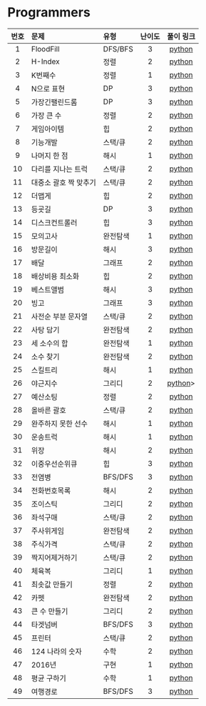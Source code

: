 
# Programmers

| 번호 |  문제  | 유형   |         난이도          |        풀이 링크         |
|:---:	|:---	|:---	|:--:|:---:|
|1|FloodFill|DFS/BFS| 3 | <a href="FloodFill.ipynb">python</a>||
|2|H-Index|정렬|2| <a href="H-Index.ipynb">python</a>|
|3|K번째수|정렬|1| <a href="K번째수.ipynb">python</a>|
|4|N으로 표현|DP|3| <a href="N으로 표현_.ipynb">python</a>|
|5|가장긴팰린드롬|DP|3| <a href="가장긴팰린드롬.ipynb">python</a>|
|6|가장 큰 수|정렬|2| <a href="가장큰수.ipynb">python</a>|
|7|게임아이템|힙|2| <a href="게임아이템_.ipynb">python</a>|
|8|기능개발|스택/큐|2| <a href="기능개발_.ipynb">python</a>|
|9|나머지 한 점|해시|1| <a href="나머지 한 점.ipynb">python</a>|
|10|다리를 지나는 트럭|스택/큐|2| <a href="다리를 지나는 트럭.ipynb">python</a>|
|11|대중소 괄호 짝 맞추기|스택/큐|2| <a href="대중소 괄호 짝 맞추기.ipynb">python</a>|
|12|더맵게|힙|2| <a href="더맵게.ipynb">python</a>|
|13|등굣길|DP|3| <a href="등굣길.ipynb">python</a>|
|14|디스크컨트롤러|힙|3| <a href="디스크컨트롤러.ipynb">python</a>|
|15|모의고사|완전탐색|1| <a href="모의고사.ipynb">python</a>|
|16|방문길이|해시|3| <a href="방문길이.ipynb">python</a>|
|17|배달|그래프|2| <a href="배달.ipynb">python</a>|
|18|배상비용 최소화|힙|2| <a href="배상비용최소화.ipynb">python</a>|
|19|베스트앨범|해시|3| <a href="베스트앨범.ipynb">python</a>|
|20|빙고|그래프|3| <a href="빙고.ipynb">python</a>|
|21|사전순 부분 문자열|스택/큐|2| <a href="사전순 부분 문자열.ipynb">python</a>|
|22|사탕 담기|완전탐색|2| <a href="사탕 담기.ipynb">python</a>|
|23|세 소수의 합|완전탐색|1| <a href="세 소수의 합.ipynb">python</a>|
|24|소수 찾기|완전탐색|2| <a href="소수 찾기.ipynb">python</a>|
|25|스킬트리|해시|1| <a href="">python</a>|
|26|야근지수|그리디|2| <a href="야근지수.ipynb">python</a>>|
|27|예산소팅|정렬|2| <a href="예산소팅.ipynb">python</a>|
|28|올바른 괄호|스택/큐|2| <a href="올바른 괄호.ipynb">python</a>|
|29|완주하지 못한 선수|해시|1| <a href="">python</a>|
|30|운송트럭|해시|1| <a href="">python</a>|
|31|위장|해시|2| <a href="위장_.ipynb">python</a>|
|32|이중우선순위큐|힙|3| <a href="이중우선순위큐.ipynb">python</a>|
|33|전염병|BFS/DFS|3| <a href="전염병.ipynb">python</a>|
|34|전화번호목록|해시|2| <a href="전화번호목록.ipynb">python</a>|
|35|조이스틱|그리디|2| <a href="조이스틱_.ipynb">python</a>|
|36|좌석구매|스택/큐|2|<a href="좌석구매.ipynb">python</a>|
|37|주사위게임|완전탐색|2| <a href="주사위게임.ipynb">python</a>|
|38|주식가격|스택/큐|2| <a href="주식가격.ipynb">python</a>|
|39|짝지어제거하기|스택/큐|2| <a href="짝지어제거하기.ipynb">python</a>|
|40|체육복|그리디|1|<a href="체육복.ipynb">python</a>|
|41|최솟값 만들기|정렬|2| <a href="최솟값 만들기.ipynb">python</a>|
|42|카펫|완전탐색|2| <a href="카펫.ipynb">python</a>|
|43|큰 수 만들기|그리디|2| <a href="큰 수 만들기.ipynb">python</a>|
|44|타겟넘버|BFS/DFS|3| <a href="타겟넘버.ipynb">python</a>|
|45|프린터|스택/큐|2| <a href="프린터.ipynb">python</a>|
|46|124 나라의 숫자|수학|2| <a href="">python</a>|
|47|2016년|구현|1| <a href="">python</a>|
|48|평균 구하기|수학|1|<a href="">python</a> |
|49|여행경로|BFS/DFS|3|<a href="여행경로.ipynb">python</a> |




